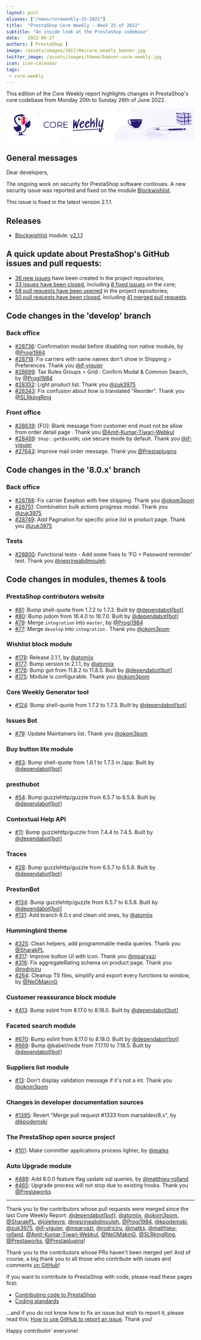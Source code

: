 ```yaml
---
layout: post
aliases: ["/news/coreweekly-25-2022"]
title:  "PrestaShop Core Weekly - Week 25 of 2022"
subtitle: "An inside look at the PrestaShop codebase"
date:   2022-06-27
authors: [ PrestaShop ]
image: /assets/images/2017/04/core_weekly_banner.jpg
twitter_image: /assets/images/theme/banner-core-weekly.jpg
icon: icon-calendar
tags:
 - core-weekly
---
```


This edition of the Core Weekly report highlights changes in PrestaShop's core codebase from Monday 20th to Sunday 26th of June 2022.

![Core Weekly banner](/assets/images/2018/12/banner-core-weekly.jpg)

## General messages

Dear developers,

The ongoing work on security for PrestaShop software continues. A new security issue was reported and fixed on the module [Blockwishlist](https://github.com/PrestaShop/blockwishlist/).

This issue is fixed in the latest version 2.1.1.

## Releases

* [Blockwishlist](https://github.com/PrestaShop/blockwishlist) module: [v2.1.1](https://github.com/PrestaShop/blockwishlist/releases/tag/v2.1.1)

## A quick update about PrestaShop's GitHub issues and pull requests:

- [36 new issues](https://github.com/search?q=org%3APrestaShop+is%3Apublic++-repo%3Aprestashop%2Fprestashop.github.io++is%3Aissue+created%3A2022-06-20..2022-06-26) have been created in the project repositories;
- [33 issues have been closed](https://github.com/search?q=org%3APrestaShop+is%3Apublic++-repo%3Aprestashop%2Fprestashop.github.io++is%3Aissue+closed%3A2022-06-20..2022-06-26), including [8 fixed issues](https://github.com/search?q=org%3APrestaShop+is%3Apublic++-repo%3Aprestashop%2Fprestashop.github.io++is%3Aissue+label%3Afixed+closed%3A2022-06-20..2022-06-26) on the core;
- [68 pull requests have been opened](https://github.com/search?q=org%3APrestaShop+is%3Apublic++-repo%3Aprestashop%2Fprestashop.github.io++is%3Apr+created%3A2022-06-20..2022-06-26) in the project repositories;
- [50 pull requests have been closed](https://github.com/search?q=org%3APrestaShop+is%3Apublic++-repo%3Aprestashop%2Fprestashop.github.io++is%3Apr+closed%3A2022-06-20..2022-06-26), including [41 merged pull requests](https://github.com/search?q=org%3APrestaShop+is%3Apublic++-repo%3Aprestashop%2Fprestashop.github.io++is%3Apr+merged%3A2022-06-20..2022-06-26).


## Code changes in the 'develop' branch


### Back office
* [#28736](https://github.com/PrestaShop/PrestaShop/pull/28736): Confirmation modal before disabling non native module, by [@Progi1984](https://github.com/Progi1984)
* [#28718](https://github.com/PrestaShop/PrestaShop/pull/28718): Fix carriers with same names don't show in Shipping > Preferences. Thank you [@jf-viguier](https://github.com/jf-viguier)
* [#28699](https://github.com/PrestaShop/PrestaShop/pull/28699): Tax Rules Groups > Grid : Confirm Modal & Common Search, by [@Progi1984](https://github.com/Progi1984)
* [#28352](https://github.com/PrestaShop/PrestaShop/pull/28352): Light product list. Thank you [@zuk3975](https://github.com/zuk3975)
* [#28343](https://github.com/PrestaShop/PrestaShop/pull/28343): Fix confusion about how is translated "Reorder". Thank you [@SLRkingRing](https://github.com/SLRkingRing)


### Front office
* [#28639](https://github.com/PrestaShop/PrestaShop/pull/28639): [FO]: Blank message from customer end must not be allow from order detail page . Thank you [@Amit-Kumar-Tiwari-Webkul](https://github.com/Amit-Kumar-Tiwari-Webkul)
* [#28469](https://github.com/PrestaShop/PrestaShop/pull/28469): `Shop::getBaseURL` use secure mode by default. Thank you [@jf-viguier](https://github.com/jf-viguier)
* [#27643](https://github.com/PrestaShop/PrestaShop/pull/27643): Improve mail order message. Thank you [@Prestaplugins](https://github.com/Prestaplugins)


## Code changes in the '8.0.x' branch


### Back office
* [#28788](https://github.com/PrestaShop/PrestaShop/pull/28788): Fix carrier Exeption with free shipping. Thank you [@okom3pom](https://github.com/okom3pom)
* [#28751](https://github.com/PrestaShop/PrestaShop/pull/28751): Combination bulk actions progress modal. Thank you [@zuk3975](https://github.com/zuk3975)
* [#28749](https://github.com/PrestaShop/PrestaShop/pull/28749): Add Pagination for specific price list in product page. Thank you [@zuk3975](https://github.com/zuk3975)


### Tests
* [#28800](https://github.com/PrestaShop/PrestaShop/pull/28800): Functional tests - Add some fixes to 'FO > Password reminder' test. Thank you [@nesrineabdmouleh](https://github.com/nesrineabdmouleh)


## Code changes in modules, themes & tools


### PrestaShop contributors website
* [#81](https://github.com/PrestaShop/TopContributors/pull/81): Bump shell-quote from 1.7.2 to 1.7.3. Built by [@dependabot[bot]](https://github.com/apps/dependabot)
* [#80](https://github.com/PrestaShop/TopContributors/pull/80): Bump jsdom from 16.4.0 to 16.7.0. Built by [@dependabot[bot]](https://github.com/apps/dependabot)
* [#79](https://github.com/PrestaShop/TopContributors/pull/79): Merge `integration` into `master`, by [@Progi1984](https://github.com/Progi1984)
* [#77](https://github.com/PrestaShop/TopContributors/pull/77): Merge `develop` into `integration` . Thank you [@okom3pom](https://github.com/okom3pom)


### Wishlist block module
* [#178](https://github.com/PrestaShop/blockwishlist/pull/178): Release 2.1.1, by [@atomiix](https://github.com/atomiix)
* [#177](https://github.com/PrestaShop/blockwishlist/pull/177): Bump version to 2.1.1, by [@atomiix](https://github.com/atomiix)
* [#176](https://github.com/PrestaShop/blockwishlist/pull/176): Bump got from 11.8.2 to 11.8.5. Built by [@dependabot[bot]](https://github.com/apps/dependabot)
* [#175](https://github.com/PrestaShop/blockwishlist/pull/175): Module is configurable. Thank you [@okom3pom](https://github.com/okom3pom)


### Core Weekly Generator tool
* [#124](https://github.com/PrestaShop/core-weekly-generator/pull/124): Bump shell-quote from 1.7.2 to 1.7.3. Built by [@dependabot[bot]](https://github.com/apps/dependabot)


### Issues Bot
* [#79](https://github.com/PrestaShop/issuebot/pull/79): Update Maintainers list. Thank you [@okom3pom](https://github.com/okom3pom)


### Buy button lite module
* [#63](https://github.com/PrestaShop/ps_buybuttonlite/pull/63): Bump shell-quote from 1.6.1 to 1.7.3 in /app. Built by [@dependabot[bot]](https://github.com/apps/dependabot)


### presthubot
* [#54](https://github.com/PrestaShop/presthubot/pull/54): Bump guzzlehttp/guzzle from 6.5.7 to 6.5.8. Built by [@dependabot[bot]](https://github.com/apps/dependabot)


### Contextual Help API
* [#11](https://github.com/PrestaShop/contextual-help-api/pull/11): Bump guzzlehttp/guzzle from 7.4.4 to 7.4.5. Built by [@dependabot[bot]](https://github.com/apps/dependabot)


### Traces
* [#28](https://github.com/PrestaShop/traces/pull/28): Bump guzzlehttp/guzzle from 6.5.7 to 6.5.8. Built by [@dependabot[bot]](https://github.com/apps/dependabot)


### PrestonBot
* [#134](https://github.com/PrestaShop/prestonbot/pull/134): Bump guzzlehttp/guzzle from 6.5.7 to 6.5.8. Built by [@dependabot[bot]](https://github.com/apps/dependabot)
* [#131](https://github.com/PrestaShop/prestonbot/pull/131): Add branch 8.0.x and clean old ones, by [@atomiix](https://github.com/atomiix)


### Hummingbird theme
* [#325](https://github.com/PrestaShop/hummingbird/pull/325): Clean helpers, add programmable media queries. Thank you [@SharakPL](https://github.com/SharakPL)
* [#317](https://github.com/PrestaShop/hummingbird/pull/317): Improve button UI with icon. Thank you [@mparvazi](https://github.com/mparvazi)
* [#316](https://github.com/PrestaShop/hummingbird/pull/316): Fix aggregateRating schema on product page. Thank you [@rodriciru](https://github.com/rodriciru)
* [#264](https://github.com/PrestaShop/hummingbird/pull/264): Cleanup TS files, simplify and export every functions to window, by [@NeOMakinG](https://github.com/NeOMakinG)


### Customer reassurance block module
* [#413](https://github.com/PrestaShop/blockreassurance/pull/413): Bump eslint from 8.17.0 to 8.18.0. Built by [@dependabot[bot]](https://github.com/apps/dependabot)


### Faceted search module
* [#670](https://github.com/PrestaShop/ps_facetedsearch/pull/670): Bump eslint from 8.17.0 to 8.18.0. Built by [@dependabot[bot]](https://github.com/apps/dependabot)
* [#669](https://github.com/PrestaShop/ps_facetedsearch/pull/669): Bump @babel/node from 7.17.10 to 7.18.5. Built by [@dependabot[bot]](https://github.com/apps/dependabot)


### Suppliers list module
* [#13](https://github.com/PrestaShop/ps_supplierlist/pull/13): Don't display validation message if it's not a int. Thank you [@okom3pom](https://github.com/okom3pom)


### Changes in developer documentation sources
* [#1395](https://github.com/PrestaShop/docs/pull/1395): Revert "Merge pull request #1333 from marsaldev/8.x", by [@kpodemski](https://github.com/kpodemski)


### The PrestaShop open source project
* [#101](https://github.com/PrestaShop/open-source/pull/101): Make committer applications process lighter, by [@matks](https://github.com/matks)


### Auto Upgrade module
* [#489](https://github.com/PrestaShop/autoupgrade/pull/489): Add 8.0.0 feature flag update sql queries, by [@matthieu-rolland](https://github.com/matthieu-rolland)
* [#465](https://github.com/PrestaShop/autoupgrade/pull/465): Upgrade process will not stop due to existing hooks. Thank you [@Prestaworks](https://github.com/Prestaworks)


<hr />

Thank you to the contributors whose pull requests were merged since the last Core Weekly Report: [@dependabot[bot]](https://github.com/apps/dependabot), [@atomiix](https://github.com/atomiix), [@okom3pom](https://github.com/okom3pom), [@SharakPL](https://github.com/SharakPL), [@jolelievre](https://github.com/jolelievre), [@nesrineabdmouleh](https://github.com/nesrineabdmouleh), [@Progi1984](https://github.com/Progi1984), [@kpodemski](https://github.com/kpodemski), [@zuk3975](https://github.com/zuk3975), [@jf-viguier](https://github.com/jf-viguier), [@mparvazi](https://github.com/mparvazi), [@rodriciru](https://github.com/rodriciru), [@matks](https://github.com/matks), [@matthieu-rolland](https://github.com/matthieu-rolland), [@Amit-Kumar-Tiwari-Webkul](https://github.com/Amit-Kumar-Tiwari-Webkul), [@NeOMakinG](https://github.com/NeOMakinG), [@SLRkingRing](https://github.com/SLRkingRing), [@Prestaworks](https://github.com/Prestaworks), [@Prestaplugins](https://github.com/Prestaplugins)!

Thank you to the contributors whose PRs haven't been merged yet! And of course, a big thank you to all those who contribute with issues and comments [on GitHub](https://github.com/PrestaShop/PrestaShop)!

If you want to contribute to PrestaShop with code, please read these pages first:

 * [Contributing code to PrestaShop](https://devdocs.prestashop.com/8/contribute/contribution-guidelines/)
 * [Coding standards](https://devdocs.prestashop.com/8/development/coding-standards/)

...and if you do not know how to fix an issue but wish to report it, please read this: [How to use GitHub to report an issue](https://devdocs.prestashop.com/8/contribute/contribute-reporting-issues/). Thank you!

Happy contributin' everyone!

